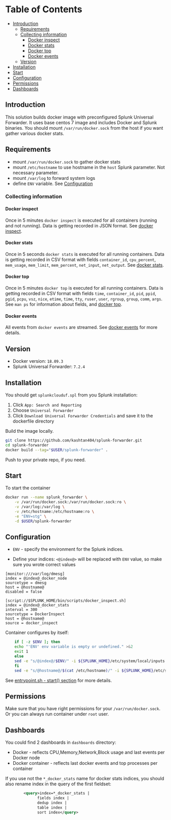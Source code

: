 # Table of Contents

- [Introduction](#introduction)
    - [Requirements](#requirements)
    - [Collecting information](#collecting-information)
        - [Docker inspect](#docker-inspect)
        - [Docker stats](#docker-stats)
        - [Docker top](#docker-top)
        - [Docker events](#docker-events)
    - [Version](#version)
- [Installation](#installation)
- [Start](#start)
- [Configuration](#configuration)
- [Permissions](#permissions)
- [Dashboards](#dashboards)


## Introduction

This solution builds docker image with preconfigured Splunk Universal Forwarder.
It uses base centos 7 image and includes Docker and Splunk binaries. You should
mount `/var/run/docker.sock` from the host if you want gather various docker stats.

## Requirements

- mount `/var/run/docker.sock` to gather docker stats
- mount `/etc/hostname` to use hostname in the `host` Splunk parameter. Not necessary parameter.
- mount `/var/log` to forward system logs
- define `ENV` variable. See [Configuration](#configuration)

### Collecting information

#### Docker inspect

Once in 5 minutes `docker inspect` is executed for all containers (running and
not running). Data is getting recorded in JSON format. See [docker inspect](https://docs.docker.com/engine/reference/commandline/inspect/).

#### Docker stats

Once in 5 seconds `docker stats` is executed for all running containers.
Data is getting recorded in CSV format with fields `container_id`,
`cpu_percent`, `mem_usage`, `mem_limit`, `mem_percent`, `net_input`,
`net_output`. See [docker stats](https://docs.docker.com/engine/reference/commandline/stats/).

#### Docker top

Once in 5 minutes `docker top` is executed for all running containers.
Data is getting recorded in CSV format with fields `time`, `container_id`,
`pid`, `ppid`, `pgid`, `pcpu`, `vsz`, `nice`, `etime`, `time`, `tty`, `ruser`,
`user`, `rgroup`, `group`, `comm`, `args`. See `man ps` for information
about fields, and [docker top](https://docs.docker.com/engine/reference/commandline/top/).

#### Docker events

All events from `docker events` are streamed. See [docker events](https://docs.docker.com/engine/reference/commandline/events/)
for more details.

## Version

- Docker version: `18.09.3`
- Splunk Universal Forwarder: `7.2.4`

## Installation

You should get `splunkclouduf.spl` from you Splunk installation:
1. Click `App: Search and Reporting`
2. Choose `Universal Forwarder`
3. Click `Download Universal Forwarder Credentials` and 
save it to the dockerfile directory

Build the image locally.

```bash
git clone https://github.com/kashtan404/splunk-forwarder.git
cd splunk-forwarder
docker build --tag="$USER/splunk-forwarder" .
```

Push to your private repo, if you need.

## Start

To start the container

```bash
docker run --name splunk_forwarder \
    -v /var/run/docker.sock:/var/run/docker.sock:ro \
    -v /var/log:/var/log \
    -v /etc/hostname:/etc/hostname:ro \
    -e "ENV=stg" \
    -d $USER/splunk-forwarder
```

## Configuration

- `ENV` - specify the environment for the Splunk indices.

- Define your indices:
`<@index@>` will be replaced with `ENV` value, so make sure you wrote correct values 
```text
[monitor:///var/log/dmesg]
index = @index@_docker_node
sourcetype = dmesg
host = @hostname@
disabled = false

[script://$SPLUNK_HOME/bin/scripts/docker_inspect.sh]
index = @index@_docker_stats
interval = 300
sourcetype = DockerInspect
host = @hostname@
source = docker_inspect
```

Container configures by itself:
```bash
	if [ -z $ENV ]; then
	echo "'ENV' env variable is empty or undefined." >&2
	exit 1
	else
	sed -e "s/@index@/$ENV/" -i ${SPLUNK_HOME}/etc/system/local/inputs.conf
	fi
	sed -e "s/@hostname@/$(cat /etc/hostname)/" -i ${SPLUNK_HOME}/etc/system/local/inputs.conf
```

See [entrypoint.sh - start() section](https://github.com/kashatn404/splunk-forwarder/init/entrypoint.sh) for more details.

## Permissions

Make sure that you have right permissions for your `/var/run/docker.sock`.
Or you can always run container under `root` user.

## Dashboards

You could find 2 dashboards in `dashboards` directory:
- Docker - reflects CPU,Memory,Network,Block usage and last events per Docker node
- Docker container - reflects last docker events and top processes per container

If you use not the `*_docker_stats` name for docker stats indices, 
you should also rename index in the query of the first fieldset:
```xml
        <query>index=*_docker_stats |
              fields index |
              dedup index |
              table index |
              sort index</query>
```